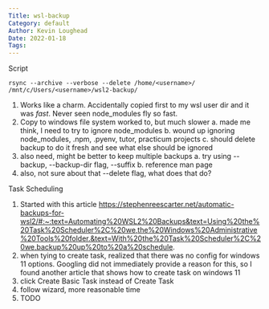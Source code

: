 ```yaml
---
Title: wsl-backup
Category: default
Author: Kevin Loughead
Date: 2022-01-18
Tags:
---
```



Script
```
rsync --archive --verbose --delete /home/<username>/ /mnt/c/Users/<username>/wsl2-backup/
```
1. Works like a charm. Accidentally copied first to my wsl
user dir and it was _fast_. Never seen node_modules fly so
fast.
2. Copy to windows file system worked to, but much slower
	a. made me think, I need to try to ignore node_modules
	b. wound up ignoring node_modules, .npm, .pyenv, tutor, practicum projects
	c. should delete backup to do it fresh and see what else should be ignored
3. also need, might be better to keep multiple backups
	a. try using --backup, --backup-dir flag, --suffix
	b. reference man page
4. also, not sure about that --delete flag, what does that do?

Task Scheduling
1. Started with this article https://stephenreescarter.net/automatic-backups-for-wsl2/#:~:text=Automating%20WSL2%20Backups&text=Using%20the%20Task%20Scheduler%2C%20we,the%20Windows%20Administrative%20Tools%20folder.&text=With%20the%20Task%20Scheduler%2C%20we,backup%20up%20to%20a%20schedule.
2. when tying to create task, realized that there was no config for
windows 11 options. Googling did not immediately provide a reason for
this, so I found another article that shows how to create task on
windows 11
3. click Create Basic Task instead of Create Task
4. follow wizard, more reasonable time
5. TODO
